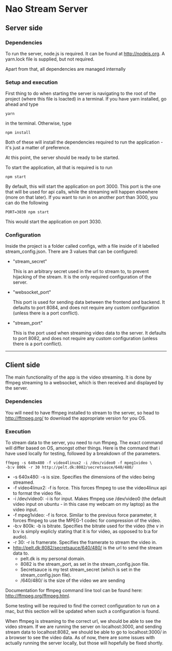 # Nao Stream Server

## Server side

### Dependencies

To run the server, node.js is required. It can be found at http://nodejs.org.
A yarn.lock file is supplied, but not required.

Apart from that, all dependencies are managed internally

### Setup and execution

First thing to do when starting the server is navigating to the root of the project (where this file is loacted) in a terminal. If you have yarn installed, go ahead and type
```
yarn
```
in the terminal. Otherwise, type
```
npm install
```
Both of these will install the dependencies required to run the application - it's just a matter of preference.

At this point, the server should be ready to be started.

To start the application, all that is required is to run

```
npm start
```

By default, this will start the application on port 3000. This port is the one that will be used for api calls, while the streaming will happen elsewhere (more on that later). If you want to run in on another port than 3000, you can do the following

```
PORT=3030 npm start
```

This would start the application on port 3030.

### Configuration
Inside the project is a folder called configs, with a file inside of it labelled stream_config.json. There are 3 values that can be configured:

* "stream_secret"

    This is an arbitrary secret used in the url to stream to, to prevent hijacking of the stream. It is the only required configuration of the server.

* "websocket_port"

    This port is used for sending data between the frontend and backend. It defaults to port 8084, and does not require any custom configuration (unless there is a port conflict).

* "stream_port"

    This is the port used when streaming video data to the server. It defaults to port 8082, and does not require any custom configuration (unless there is a port conflict).

********************************************************

## Client side

The main functionality of the app is the video streaming. It is done by ffmpeg streaming to a websocket, which is then received and displayed by the server.

### Dependencies

You will need to have ffmpeg installed to stream to the server, so head to http://ffmpeg.org/ to download the appropriate version for you OS.

### Execution

To stream data to the server, you need to run ffmpeg. The exact command will differ based on OS, amongst other things.
Here is the command that i have used locally for testing, followed by a breakdown of the parameters.

```
ffmpeg -s 640x480 -f video4linux2 -i /dev/video0 -f mpeg1video \
-b:v 800k -r 30 http://pelt.dk:8082/secretsauce/640/480/
```

* -s 640x480: -s is size. Specifies the dimensions of the video being streamed.
* -f video4linux2: -f is force. This forces ffmpeg to use the video4linux api to format the video file.
* -i /dev/video0: -i is for input. Makes ffmpeg use /dev/video0 (the default video input on ubuntu - in this case my webcam on my laptop) as the video input.
* -f mpeg1video: -f is force. Similar to the previous force parameter, it forces ffmpeg to use the MPEG-1 codec for compression of the video.
* -b:v 800k: -b is bitrate. Specifies the bitrate used for the video (the v in b:v is simply explicly stating that it is for video, as opposed to b:a for audio).
* -r 30: -r is framerate. Specifies the framerate to stream the video in.
* http://pelt.dk:8082/secretsauce/640/480/ is the url to send the stream data to.
    * pelt.dk is my personal domain.
    * 8082 is the stream_port, as set in the stream_config.json file.
    * Secretsauce is my test stream_secret (which is set in the stream_config.json file).
    * /640/480/ is the size of the video we are sending

Documentation for ffmpeg command line tool can be found here: http://ffmpeg.org/ffmpeg.html.

Some testing will be required to find the correct configuration to run on a mac, but this section will be updated when such a configuration is found.

When ffmpeg is streaming to the correct url, we should be able to see the video stream. If we are running the server on localhost:3000, and sending stream data to localhost:8082, we should be able to go to localhost:3000/ in a browser to see the video data.
As of now, there are some issues with actually running the server locally, but those will hopefully be fixed shortly.

